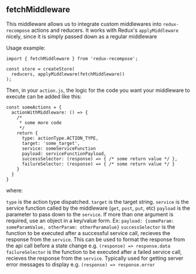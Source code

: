 ## fetchMiddleware

This middleware allows us to integrate custom middlewares into
`redux-recompose` actions and reducers.
It works with Redux's `applyMiddleware` nicely, since it is simply passed down as a regular middleware

Usage example:

```
import { fetchMiddleware } from 'redux-recompose';

const store = createStore(
  reducers, applyMiddleware(fetchMiddleware))
);
```

Then, in your `action.js`, the logic for the code you want your middleware to execute can be added like this:

```
const someActions = {
  actionWithMiddleware: () => {
    /*
     * some more code
     */
    return {
      type: actionType.ACTION_TYPE,
      target: 'some_target',
      service: someServiceFunction
      payload: serviceFunctionPayload,
      successSelector: (response) => { /* some return value */ },
      failureSelector: (response) => { /* some return value */ }
    }
  }
}
```

where:

`type` is the action type dispatched.
`target` is the target string.
`service` is the service function called by the middleware (`get`, `post`, `put`, etc)
`payload` is the parameter to pass down to the `service`. If more than one argument is required, use an object in a key/value form. Ex: `payload: {someParam: someParamValue, otherParam: otherParamalue}`
`successSelector` is the function to be executed after a successful service call, recieves the response from the `service`. This can be used to format the response from the api call before a state change e.g. `(response) => response.data`
`failureSelector` is the function to be executed after a failed service call, recieves the response from the `service`. Typically used for getting server error messages to display e.g. `(response) => response.error`
